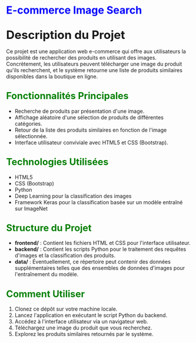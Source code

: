 # <span style="color:blue">E-commerce Image Search</span>

## <span style="font-size:1.5em;">Description du Projet</span>

Ce projet est une application web e-commerce qui offre aux utilisateurs la possibilité de rechercher des produits en utilisant des images. Concrètement, les utilisateurs peuvent télécharger une image du produit qu'ils recherchent, et le système retourne une liste de produits similaires disponibles dans la boutique en ligne.

## <span style="font-size:1.2em; color:green;">Fonctionnalités Principales</span>

- Recherche de produits par présentation d'une image.
- Affichage aléatoire d'une sélection de produits de différentes catégories.
- Retour de la liste des produits similaires en fonction de l'image sélectionnée.
- Interface utilisateur conviviale avec HTML5 et CSS (Bootstrap).

## <span style="font-size:1.2em; color:green;">Technologies Utilisées</span>

- HTML5
- CSS (Bootstrap)
- Python
- Deep Learning pour la classification des images
- Framework Keras pour la classification basée sur un modèle entraîné sur ImageNet

## <span style="font-size:1.2em; color:green;">Structure du Projet</span>

- **frontend/** : Contient les fichiers HTML et CSS pour l'interface utilisateur.
- **backend/** : Contient les scripts Python pour le traitement des requêtes d'images et la classification des produits.
- **data/** : Éventuellement, ce répertoire peut contenir des données supplémentaires telles que des ensembles de données d'images pour l'entraînement du modèle.

## <span style="font-size:1.2em; color:green;">Comment Utiliser</span>

1. Clonez ce dépôt sur votre machine locale.
2. Lancez l'application en exécutant le script Python du backend.
3. Accédez à l'interface utilisateur via un navigateur web.
4. Téléchargez une image du produit que vous recherchez.
5. Explorez les produits similaires retournés par le système.
